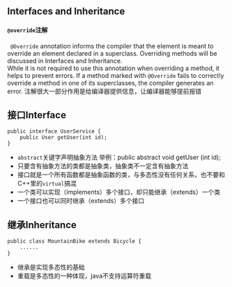 ## Interfaces and Inheritance

#### `@override`注解
` @Override` annotation informs the compiler that the element is meant to override an element declared in a superclass. 
 Overriding methods will be discussed in Interfaces and Inheritance.  
 While it is not required to use this annotation when overriding a method, it helps to prevent errors. If a method marked with `@Override` fails to correctly override a method in one of its superclasses, 
 the compiler generates an error.
 注解很大一部分作用是给编译器提供信息，让编译器能够提前报错
 
## 接口Interface

```
public interface UserService {
    public User getUser(int id);
}
```
 - `abstract`关键字声明抽象方法 举例：public abstract void getUser (int id);
 - 只要含有抽象方法的类都是抽象类，抽象类不一定含有抽象方法
 - 接口就是一个所有函数都是抽象函数的类，与多态性没有任何关系，也不要和C++里的`virtual`搞混
 - 一个类可以实现（implements）多个接口，却只能继承（extends）一个类
 - 一个接口也可以同时继承（extends）多个接口
 
 ## 继承Inheritance
 ```
 public class MountainBike extends Bicycle {
     ......
 }
 ```
 - 继承是实现多态性的基础
 - 重载是多态性的一种体现，java不支持运算符重载
 
